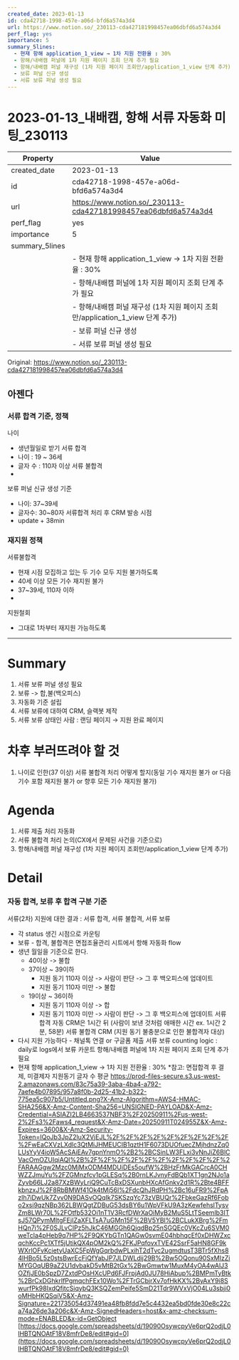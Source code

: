 ```yaml
---
created_date: 2023-01-13
id: cda42718-1998-457e-a06d-bfd6a574a3d4
url: https://www.notion.so/_230113-cda427181998457ea06dbfd6a574a3d4
perf_flag: yes
importance: 5
summary_5lines:
  - 현재 항해 application_1_view → 1차 지원 전환율 : 30%
  - 항해/내배캠 퍼널에 1차 지원 페이지 조회 단계 추가 필요
  - 항해/내배캠 퍼널 재구성 (1차 지원 페이지 조회만/application_1_view 단계 추가)
  - 보류 퍼널 신규 생성
  - 서류 보류 퍼널 생성 필요
---
```


# 2023-01-13_내배캠, 항해 서류 자동화 미팅_230113

| Property | Value |
| --- | --- |
| created_date | 2023-01-13 |
| id | cda42718-1998-457e-a06d-bfd6a574a3d4 |
| url | https://www.notion.so/_230113-cda427181998457ea06dbfd6a574a3d4 |
| perf_flag | yes |
| importance | 5 |
| summary_5lines | |
|  | - 현재 항해 application_1_view → 1차 지원 전환율 : 30% |
|  | - 항해/내배캠 퍼널에 1차 지원 페이지 조회 단계 추가 필요 |
|  | - 항해/내배캠 퍼널 재구성 (1차 지원 페이지 조회만/application_1_view 단계 추가) |
|  | - 보류 퍼널 신규 생성 |
|  | - 서류 보류 퍼널 생성 필요 |

Original: https://www.notion.so/_230113-cda427181998457ea06dbfd6a574a3d4

## 아젠다

### 서류 합격 기준, 정책
  나이
  - 생년월일로 받기
  서류 합격
  - 나이 : 19 ~ 36세
  - 글자 수 : 110자 이상
  서류 불합격
  - 
  보류 퍼널 신규 생성
  기준
  - 나이: 37~39세
  - 글자수: 30~80자
  서류합격 처리 후 CRM 발송 시점
  - update + 38min

### 재지원 정책
  서류불합격
  - 현재 시점 모집하고 있는 두 기수 모두 지원 불가하도록
  - 40세 이상 모든 기수 재지원 불가
  - 37~39세, 110자 이하 
  - 
  지원철회
  - 그대로 1차부터 재지원 가능하도록

---

# Summary
1. 서류 보류 퍼널 생성 필요
1. 보류 -> 합,불(백오피스)
1. 자동화 기준 설립
1. 서류 보류에 대하여 CRM, 슬랙봇 제작
1. 서류 보류 상태인 사람 : 랜딩 페이지 → 지원 완료 페이지

# 차후 부러뜨려야 할 것
1. 나이로 인한(37 이상) 서류 불합격 처리 어떻게 할지(동일 기수 재지원 불가 or 다음 기수 포함 재지원 불가 or 향후 모든 기수 재지원 불가)

# Agenda
1. 서류 제출 처리 자동화
1. 서류 불합격 처리 논의(CX에서 문제된 사건을 기준으로)
1. 항해/내배캠 퍼널 재구성 (1차 지원 페이지 조회만/application_1_view 단계 추가)

# Detail

### 자동 합격, 보류 후 합격 구분 기준
서류(2차) 지원에 대한 결과 : 서류 합격, 서류 불합격, 서류 보류
- 각 status 생긴 시점으로 카운팅
- 보류 - 합격, 불합격은 면접조율관리 시트에서
항해 자동화 flow
- 생년 월일을 기준으로 한다.
  - 40이상 -> 불합
  - 37이상 ~ 39이하
    - 지원 동기 110자 이상 -> 사람이 판단 -> 그 후 백오피스에 업데이트
    - 지원 동기 110자 미만 -> 불합
  - 19이상 ~ 36이하
    - 지원 동기 110자 이상 -> 합
    - 지원 동기 110자 미만 -> 사람이 판단 -> 그 후 백오피스에 업데이트
서류 합격 자동 CRM은 1시간 뒤 (사람이 보낸 것처럼 애매한 시간 ex. 1시간 2분, 58분)
서류 불합격 CRM (지원 동기 불충분으로 인한 불합격자 대상)
- 다시 지원 가능하다 - 채널톡 연결 or 구글폼 제출
서류 보류 counting logic : daily로 logs에서 보류 카운트
항해/내배캠 퍼널에 1차 지원 페이지 조회 단계 추가 필요
- 현재 항해 application_1_view → 1차 지원 전환율 : 30%
*참고: 면접합격 후 결제, 미결제자 지원동기 글자 수 평균
https://prod-files-secure.s3.us-west-2.amazonaws.com/83c75a39-3aba-4ba4-a792-7aefe4b07895/957a8f0b-2d25-41b2-b322-775ea5c907b5/Untitled.png?X-Amz-Algorithm=AWS4-HMAC-SHA256&X-Amz-Content-Sha256=UNSIGNED-PAYLOAD&X-Amz-Credential=ASIAZI2LB4663537NBF3%2F20250911%2Fus-west-2%2Fs3%2Faws4_request&X-Amz-Date=20250911T024955Z&X-Amz-Expires=3600&X-Amz-Security-Token=IQoJb3JpZ2luX2VjEJL%2F%2F%2F%2F%2F%2F%2F%2F%2F%2FwEaCXVzLXdlc3QtMiJHMEUCIB1qztH1F6073DUOfuecZMjhdnzZq0LUsYyV4ioW5AcSAiEAv7gpnYnmO%2B2%2BCSinLW3FLxi3vNnJiZ6BlCVacOmOZUIqiAQI%2B%2F%2F%2F%2F%2F%2F%2F%2F%2F%2F%2FARAAGgw2Mzc0MjMxODM4MDUiDEs5oufW%2BHzFrMkGACrcA0CHWZZJmuYu%2FZGMnzfcv1pGLESq%2B0rnLKJvnyFdBQb1XT1gn2NJo1aZyvb66LJ2a87XzBWyLriQ9CuTcBxDSXunbHXcAfGnkv2d1R%2Bte4BFFkbnzxJ%2F8RbBMWf41Ok4tMj56l%2FdcQhJRdPH%2Bc16uFR9%2FpAzlh7iDwUk7Zvv0N9DASvOQqIk7SKSzqYc73zVBUQr%2FbkeGazRf6Fobo2xsi9qzNBp362LBWQgtZDBuG53dsBY6u1WpVFkU9A3zKewfehslTysvZm8LWr70L%2FOtfb532Oi1nT1V3RcfDWrXaOiMyB2MuS5LtTSeemlb3ITsJ57QPymMItgFEjIZaXFLTsA7uGMn15F%2BV5YBl%2BCLukXBrg%2FmHQn7i%2F0SJLvCIPz5hJkC46MGGh6QjqdBp25nSGQEc0VKcZu6SVM0weTcla4pHeb9q7HP%2F9QKYbGTn1QAGw0svmE04hbhqcEf0xDHWZxcqchKccPc1XTf5jUtikQX4pOM2kQ%2FKJPqfovxTVE42SsrF5aHN8GF9kWXrlOFvKcietyUaXC5FpWgGqrbdwPLxihT2dTvc2ugmdtusT3BTr5fXhs84lHBo5L5z0stsBwrEcFiQfYabJP7JLDWLdij29B%2Bw5OQonu90SxMIzZiMYGOqUB9aZ2U1dvbakD5vMtB2tGx%2BwGmwtw1MuxM4yOA4wAlJ3OZfjJE0bSpzD7ZxtdPOsHXcUPd6FJFrpjAd0JU78HiAbup%2BMPmTyBtk%2BrCxDGhkrIfPgmqchFEx10Wo%2FTrGCbjrXv7ofHkKX%2ByAxY9i8SwurfPk98IxdQfjtcSiqybQ3KSQZemPeife5SmD21Tdr9WVxVjO04Lu3sbji0oMHbHKQSqiV5&X-Amz-Signature=221735054d37491ea48fb8fdd7e5c4432ea5bd0fde30e8c22ca74a26de3a206c&X-Amz-SignedHeaders=host&x-amz-checksum-mode=ENABLED&x-id=GetObject
[https://docs.google.com/spreadsheets/d/19090OsywcpyVe6prQ2odjL0lHBTQNOAtF18V8mfrDe8/edit#gid=0](https://docs.google.com/spreadsheets/d/19090OsywcpyVe6prQ2odjL0lHBTQNOAtF18V8mfrDe8/edit#gid=0)
